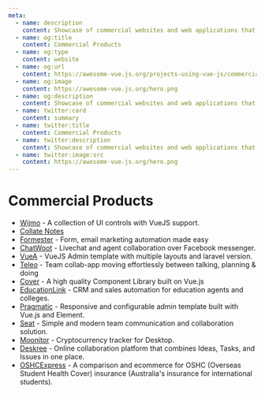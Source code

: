 ```yaml
---
meta:
  - name: description
    content: Showcase of commercial websites and web applications that use Vue.js
  - name: og:title
    content: Commercial Products
  - name: og:type
    content: website
  - name: og:url
    content: https://awesome-vue.js.org/projects-using-vue-js/commercial-products.html
  - name: og:image
    content: https://awesome-vue.js.org/hero.png
  - name: og:description
    content: Showcase of commercial websites and web applications that use Vue.js
  - name: twitter:card
    content: summary
  - name: twitter:title
    content: Commercial Products
  - name: twitter:description
    content: Showcase of commercial websites and web applications that use Vue.js
  - name: twitter:image:src
    content: https://awesome-vue.js.org/hero.png
---
```


# Commercial Products

- [Wijmo](http://wijmo.com/products/wijmo-5/) - A collection of UI controls with VueJS support.
- [Collate Notes](http://www.collatenotes.com/)
- [Formester](https://www.formester.com/) - Form, email marketing automation made easy
- [ChatWoot](https://www.chatwoot.com/) - Livechat and agent collaboration over Facebook messenger.
- [VueA](https://themeforest.net/item/vuejs-laravel-admin-template/20119122?ref=jyostna&utm_source=awesomevue) - VueJS Admin template with multiple layouts and laravel version.
- [Teleo](https://www.teleo.co/?utm_source=AwesomeVue) - Team collab-app moving effortlessly between talking, planning & doing
- [Cover](http://cover.20theme.com) - A high quality Component Library built on Vue.js
- [EducationLink](https://geteducation.link/?utm_source=AwesomeVue) - CRM and sales automation for education agents and colleges.
- [Pragmatic](https://themeforest.net/item/pragmatic-vuejs-admin-template/21775201?ref=Linko91&utm_source=awesomevue) - Responsive and configurable admin template built with Vue.js and Element.
- [Seat](https://www.useseat.com/) - Simple and modern team communication and collaboration solution.
- [Moonitor](https://moonitor.io/) - Cryptocurrency tracker for Desktop.
- [Deskree](https://deskree.com/) - Online collaboration platform that combines Ideas, Tasks, and Issues in one place.
- [OSHCExpress](https://oshcexpress.com/?utm_source=AwesomeVue) - A comparison and ecommerce for OSHC (Overseas Student Health Cover) insurance (Australia's insurance for international students).
